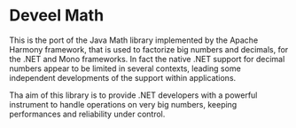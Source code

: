 Deveel Math
===========

This is the port of the Java Math library implemented by the Apache Harmony framework, that is used to factorize big numbers and decimals, for the .NET and Mono frameworks.
In fact the native .NET support for decimal numbers appear to be limited in several contexts, leading some independent developments of the support within applications.

Tha aim of this library is to provide .NET developers with a powerful instrument to handle operations on very big numbers, keeping performances and reliability under control.
